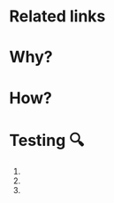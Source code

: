 # Related links
<!--Links to related GitHub issues, Epics, PR's go here. -->

# Why?
<!-- Why you implemented these changes -->

# How?
<!-- How you achieved it -->

# Testing :mag:
<!-- Write instructions on how to test your changes (if applicable). -->

1.
2.
3.
